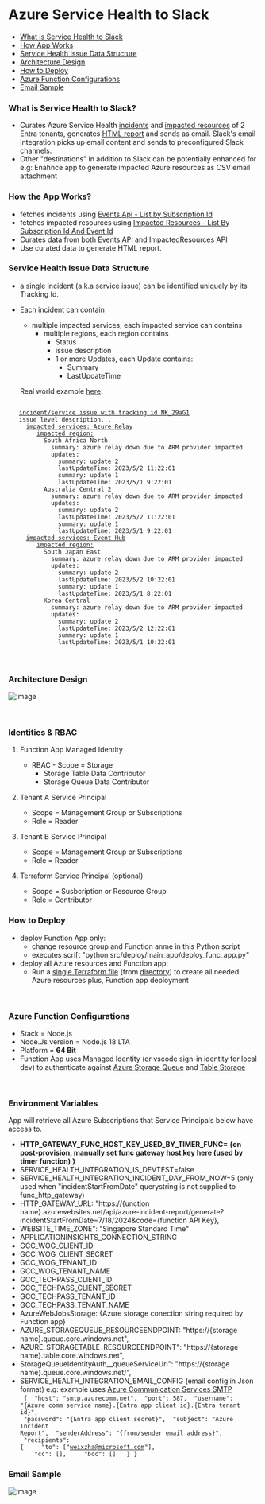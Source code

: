 # Azure Service Health to Slack 

* [What is Service Health to Slack](#what-is-service-health-to-slack)
* [How App Works](#how-the-app-works)
* [Service Health Issue Data Structure ](#service-health-issue-data-structure)
* [Architecture Design](#architecture-design)
* [How to Deploy](#how-to-deploy)
* [Azure Function Configurations](#azure-function-configurations)
* [Email Sample](#email-sample)

### What is Service Health to Slack?  
* Curates Azure Service Health [incidents](https://learn.microsoft.com/en-us/azure/service-health/service-health-notifications-properties) and [impacted resources](https://learn.microsoft.com/en-us/azure/service-health/impacted-resources-security) of 2 Entra tenants, generates [HTML report](https://github.com/weixian-zhang/azure-servicehealth-integration/blob/main/src/az-servicehealth-integration/doc/sample-wog-incident-report.html) and sends as email. Slack's email integration picks up email content and sends to preconfigured Slack channels.
* Other "destinations" in addition to Slack can be potentially enhanced for e.g: Enahnce app to generate impacted Azure resources as CSV email attachment

### How the App Works?
* fetches incidents using [Events Api - List by Subscription Id](https://learn.microsoft.com/en-us/rest/api/resourcehealth/events/list-by-subscription-id?view=rest-resourcehealth-2022-10-01&tabs=HTTP)
* fetches impacted resources using [Impacted Resources - List By Subscription Id And Event Id](https://learn.microsoft.com/en-us/rest/api/resourcehealth/impacted-resources/list-by-subscription-id-and-event-id?view=rest-resourcehealth-2022-10-01&tabs=HTTP)
* Curates data from both Events API and ImpactedResources API
* Use curated data to generate HTML report.

### Service Health Issue Data Structure
* a single incident (a.k.a service issue) can be identified uniquely by its Tracking Id.
* Each incident can contain
  * multiple impacted services, each impacted service can contains
    * multiple regions, each region contains
      * Status
      * issue description
      * 1 or more Updates, each Update contains:
        * Summary
        * LastUpdateTime
 
  Real world example [here](https://raw.githubusercontent.com/weixian-zhang/azure-servicehealth-integration/refs/heads/main/src/az-servicehealth-integration/src/helpers/issue-api/test-data/sea_issues_only.json):  

<code>
&nbsp;&nbsp;&nbsp;<ins>incident/service issue with tracking id NK_29aG1</ins>
&nbsp;&nbsp;&nbsp;issue level description...
&nbsp;&nbsp;&nbsp;&nbsp;&nbsp;<ins>impacted services: Azure Relay</ins>
&nbsp;&nbsp;&nbsp;&nbsp;&nbsp;&nbsp;&nbsp;&nbsp;<ins>impacted region:</ins>
&nbsp;&nbsp;&nbsp;&nbsp;&nbsp;&nbsp;&nbsp;&nbsp;&nbsp;&nbsp;South Africa North
&nbsp;&nbsp;&nbsp;&nbsp;&nbsp;&nbsp;&nbsp;&nbsp;&nbsp;&nbsp;&nbsp;&nbsp;summary: azure relay down due to ARM provider impacted
&nbsp;&nbsp;&nbsp;&nbsp;&nbsp;&nbsp;&nbsp;&nbsp;&nbsp;&nbsp;&nbsp;&nbsp;updates:
&nbsp;&nbsp;&nbsp;&nbsp;&nbsp;&nbsp;&nbsp;&nbsp;&nbsp;&nbsp;&nbsp;&nbsp;&nbsp;&nbsp;summary: update 2
&nbsp;&nbsp;&nbsp;&nbsp;&nbsp;&nbsp;&nbsp;&nbsp;&nbsp;&nbsp;&nbsp;&nbsp;&nbsp;&nbsp;lastUpdateTime: 2023/5/2 11:22:01
&nbsp;&nbsp;&nbsp;&nbsp;&nbsp;&nbsp;&nbsp;&nbsp;&nbsp;&nbsp;&nbsp;&nbsp;&nbsp;&nbsp;summary: update 1
&nbsp;&nbsp;&nbsp;&nbsp;&nbsp;&nbsp;&nbsp;&nbsp;&nbsp;&nbsp;&nbsp;&nbsp;&nbsp;&nbsp;lastUpdateTime: 2023/5/1 9:22:01
&nbsp;&nbsp;&nbsp;&nbsp;&nbsp;&nbsp;&nbsp;&nbsp;&nbsp;&nbsp;Australia Central 2
&nbsp;&nbsp;&nbsp;&nbsp;&nbsp;&nbsp;&nbsp;&nbsp;&nbsp;&nbsp;&nbsp;&nbsp;summary: azure relay down due to ARM provider impacted
&nbsp;&nbsp;&nbsp;&nbsp;&nbsp;&nbsp;&nbsp;&nbsp;&nbsp;&nbsp;&nbsp;&nbsp;updates:
&nbsp;&nbsp;&nbsp;&nbsp;&nbsp;&nbsp;&nbsp;&nbsp;&nbsp;&nbsp;&nbsp;&nbsp;&nbsp;&nbsp;summary: update 2
&nbsp;&nbsp;&nbsp;&nbsp;&nbsp;&nbsp;&nbsp;&nbsp;&nbsp;&nbsp;&nbsp;&nbsp;&nbsp;&nbsp;lastUpdateTime: 2023/5/2 11:22:01
&nbsp;&nbsp;&nbsp;&nbsp;&nbsp;&nbsp;&nbsp;&nbsp;&nbsp;&nbsp;&nbsp;&nbsp;&nbsp;&nbsp;summary: update 1
&nbsp;&nbsp;&nbsp;&nbsp;&nbsp;&nbsp;&nbsp;&nbsp;&nbsp;&nbsp;&nbsp;&nbsp;&nbsp;&nbsp;lastUpdateTime: 2023/5/1 9:22:01
&nbsp;&nbsp;&nbsp;&nbsp;&nbsp;<ins>impacted services: Event Hub</ins>
&nbsp;&nbsp;&nbsp;&nbsp;&nbsp;&nbsp;&nbsp;&nbsp;<ins>impacted region:</ins>
&nbsp;&nbsp;&nbsp;&nbsp;&nbsp;&nbsp;&nbsp;&nbsp;&nbsp;&nbsp;South Japan East
&nbsp;&nbsp;&nbsp;&nbsp;&nbsp;&nbsp;&nbsp;&nbsp;&nbsp;&nbsp;&nbsp;&nbsp;summary: azure relay down due to ARM provider impacted
&nbsp;&nbsp;&nbsp;&nbsp;&nbsp;&nbsp;&nbsp;&nbsp;&nbsp;&nbsp;&nbsp;&nbsp;updates:
&nbsp;&nbsp;&nbsp;&nbsp;&nbsp;&nbsp;&nbsp;&nbsp;&nbsp;&nbsp;&nbsp;&nbsp;&nbsp;&nbsp;summary: update 2
&nbsp;&nbsp;&nbsp;&nbsp;&nbsp;&nbsp;&nbsp;&nbsp;&nbsp;&nbsp;&nbsp;&nbsp;&nbsp;&nbsp;lastUpdateTime: 2023/5/2 10:22:01
&nbsp;&nbsp;&nbsp;&nbsp;&nbsp;&nbsp;&nbsp;&nbsp;&nbsp;&nbsp;&nbsp;&nbsp;&nbsp;&nbsp;summary: update 1
&nbsp;&nbsp;&nbsp;&nbsp;&nbsp;&nbsp;&nbsp;&nbsp;&nbsp;&nbsp;&nbsp;&nbsp;&nbsp;&nbsp;lastUpdateTime: 2023/5/1 8:22:01
&nbsp;&nbsp;&nbsp;&nbsp;&nbsp;&nbsp;&nbsp;&nbsp;&nbsp;&nbsp;Korea Central
&nbsp;&nbsp;&nbsp;&nbsp;&nbsp;&nbsp;&nbsp;&nbsp;&nbsp;&nbsp;&nbsp;&nbsp;summary: azure relay down due to ARM provider impacted
&nbsp;&nbsp;&nbsp;&nbsp;&nbsp;&nbsp;&nbsp;&nbsp;&nbsp;&nbsp;&nbsp;&nbsp;updates:
&nbsp;&nbsp;&nbsp;&nbsp;&nbsp;&nbsp;&nbsp;&nbsp;&nbsp;&nbsp;&nbsp;&nbsp;&nbsp;&nbsp;summary: update 2
&nbsp;&nbsp;&nbsp;&nbsp;&nbsp;&nbsp;&nbsp;&nbsp;&nbsp;&nbsp;&nbsp;&nbsp;&nbsp;&nbsp;lastUpdateTime: 2023/5/2 12:22:01
&nbsp;&nbsp;&nbsp;&nbsp;&nbsp;&nbsp;&nbsp;&nbsp;&nbsp;&nbsp;&nbsp;&nbsp;&nbsp;&nbsp;summary: update 1
&nbsp;&nbsp;&nbsp;&nbsp;&nbsp;&nbsp;&nbsp;&nbsp;&nbsp;&nbsp;&nbsp;&nbsp;&nbsp;&nbsp;lastUpdateTime: 2023/5/1 10:22:01
</code>

<br />
<br />  

### Architecture Design  
![image](https://github.com/user-attachments/assets/22666c02-7d0a-4b19-9dd9-22778ce92e16)

<br />  

### Identities & RBAC  

1. Function App Managed Identity
   - RBAC - Scope = Storage
     -  Storage Table Data Contributor
     -  Storage Queue Data Contributor
      
2. Tenant A Service Principal
   - Scope = Management Group or Subscriptions
   - Role = Reader 
      
3. Tenant B Service Principal
   - Scope = Management Group or Subscriptions
   - Role = Reader
  
4. Terraform Service Principal (optional)
   - Scope = Susbcription or Resource Group
   - Role = Contributor

### How to Deploy  
* deploy Function App only:
  * change resource group and Function anme in this Python script
  * executes scri[t "python src/deploy/main_app/deploy_func_app.py"
* deploy all Azure resources and Function app:
  * Run a [single Terraform file](https://github.com/weixian-zhang/azure-servicehealth-integration/blob/main/src/deploy/main_app/main.tf) (from [directory](https://github.com/weixian-zhang/azure-servicehealth-integration/tree/main/src/deploy/main_app)) to create all needed Azure resources plus, Function app deployment

<br />  

### Azure Function Configurations  
* Stack = Node.js
* Node.Js version = Node.js 18 LTA
* Platform = <b>64 Bit</b>
* Function App uses Managed Identity (or vscode sign-in identity for local dev) to authenticate against [Azure Storage Queue](https://learn.microsoft.com/en-us/azure/azure-functions/functions-bindings-storage-queue-trigger?tabs=python-v2%2Cisolated-process%2Cnodejs-v4%2Cextensionv5&pivots=programming-language-javascript#identity-based-connections) and [Table Storage](https://learn.microsoft.com/en-us/azure/service-connector/how-to-integrate-storage-table?tabs=nodejs#default-environment-variable-names-or-application-properties-and-sample-code)

<br />  

### Environment Variables  
App will retrieve all Azure Subscriptions that Service Principals below have access to.

* <b>HTTP_GATEWAY_FUNC_HOST_KEY_USED_BY_TIMER_FUNC= {on post-provision, manually set func gateway host key here (used by timer function) } </b>
* SERVICE_HEALTH_INTEGRATION_IS_DEVTEST=false
* SERVICE_HEALTH_INTEGRATION_INCIDENT_DAY_FROM_NOW=5 (only used when "incidentStartFromDate" querystring is not supplied to func_http_gateway)
* HTTP_GATEWAY_URL: "https://{unction name}.azurewebsites.net/api/azure-incident-report/generate?incidentStartFromDate=7/18/2024&code={function API Key},
* WEBSITE_TIME_ZONE": "Singapore Standard Time"
* APPLICATIONINSIGHTS_CONNECTION_STRING
* GCC_WOG_CLIENT_ID
* GCC_WOG_CLIENT_SECRET
* GCC_WOG_TENANT_ID
* GCC_WOG_TENANT_NAME
* GCC_TECHPASS_CLIENT_ID
* GCC_TECHPASS_CLIENT_SECRET
* GCC_TECHPASS_TENANT_ID
* GCC_TECHPASS_TENANT_NAME
* AzureWebJobsStorage: {Azure storage conection string required by Function app}
* AZURE_STORAGEQUEUE_RESOURCEENDPOINT: "https://{storage name}.queue.core.windows.net",
* AZURE_STORAGETABLE_RESOURCEENDPOINT": "https://{storage name}.table.core.windows.net",
* StorageQueueIdentityAuth__queueServiceUri": "https://{storage name}.queue.core.windows.net/",
* SERVICE_HEALTH_INTEGRATION_EMAIL_CONFIG (email config in Json format)
  e.g:
  example uses [Azure Communication Services SMTP](https://learn.microsoft.com/en-us/azure/communication-services/quickstarts/email/send-email-smtp/smtp-authentication)  
  <code>
      {
          &nbsp;"host": "smtp.azurecomm.net",
          &nbsp;"port": 587,
          &nbsp;"username": "{Azure comm service name}.{Entra app client id}.{Entra tenant id}",
          &nbsp;"password": "{Entra app client secret}",
          &nbsp;"subject": "Azure Incident Report",
          &nbsp;"senderAddress": "{from/sender email address}",
          &nbsp;"recipients": {
            &nbsp;&nbsp;&nbsp;&nbsp;"to": ["weixzha@microsoft.com"],
            &nbsp;&nbsp;&nbsp;&nbsp;"cc": [],
            &nbsp;&nbsp;&nbsp;&nbsp;"bcc": []
          &nbsp;&nbsp;}
      }
    </code>   

### Email Sample  

![image](https://github.com/user-attachments/assets/b2f41102-d59e-4bcf-bdde-eb036c05df28)


